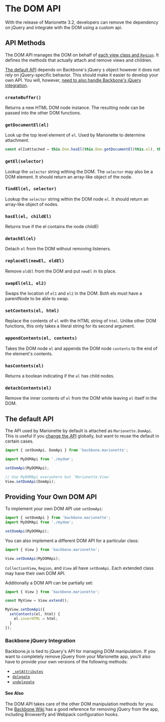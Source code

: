 # The DOM API

With the release of Marionette 3.2, developers can remove the dependency on
jQuery and integrate with the DOM using a custom api.

## API Methods

The DOM API manages the DOM on behalf of [each view class and `Region`](./classes.md).
It defines the methods that actually attach and remove views and children.

[The default API](#the-default-api) depends on Backbone's jQuery `$` object however it does not
rely on jQuery-specific behavior. This should make it easier to develop your own
API. You will, however, [need to also handle Backbone's jQuery integration](#backbone-jquery-integration).

### `createBuffer()`

Returns a new HTML DOM node instance. The resulting node can be passed into the
other DOM functions.

### `getDocumentEl(el)`

Look up the top level element of `el`. Used by Marionette to determine attachment.

```javascript
const elIsAttached = this.Dom.hasEl(this.Dom.getDocumentEl(this.el), this.el);
```

### `getEl(selector)`

Lookup the `selector` string withing the DOM. The `selector` may also be a DOM element.
It should return an array-like object of the node.

### `findEl(el, selector)`

Lookup the `selector` string within the DOM node `el`. It should return an array-like object of nodes.

### `hasEl(el, childEl)`

Returns true if the el contains the node childEl

### `detachEl(el)`

Detach `el` from the DOM without removing listeners.

### `replaceEl(newEl, oldEl)`

Remove `oldEl` from the DOM and put `newEl` in its place.

### `swapEl(el1, el2)`

Swaps the location of `el1` and `el2` in the DOM.
Both els must have a parentNode to be able to swap.

### `setContents(el, html)`

Replace the contents of `el` with the HTML string of `html`. Unlike other DOM
functions, this only takes a literal string for its second argument.

### `appendContents(el, contents)`

Takes the DOM node `el` and appends the DOM node `contents` to the end of the
element's contents.

### `hasContents(el)`

Returns a boolean indicating if the `el` has child nodes.

### `detachContents(el)`

Remove the inner contents of `el` from the DOM while leaving `el` itself in the
DOM.

## The default API

The API used by Marionette by default is attached as `Marionette.DomApi`.
This is useful if you [change the API](#providing-your-own-dom-api) globally,
but want to reuse the default in certain cases.

```javascript
import { setDomApi, DomApi } from 'backbone.marionette';

import MyDOMApi from './mydom';

setDomApi(MyDOMApi);

// Use MyDOMApi everywhere but `Marionette.View`
View.setDomApi(DomApi);
```

## Providing Your Own DOM API

To implement your own DOM API use `setDomApi`:

```javascript
import { setDomApi } from 'backbone.marionette';
import MyDOMApi from './mydom';

setDomApi(MyDOMApi);
```

You can also implement a different DOM API for a particular class:

```javascript
import { View } from 'backbone.marionette';

View.setDomApi(MyDOMApi);
```

`CollectionView`, `Region`, and `View`
all have `setDomApi`. Each extended class may have their own DOM API.

Additionally a DOM API can be partially set:

```javascript
import { View } from 'backbone.marionette';

const MyView = View.extend();

MyView.setDomApi({
  setContents(el, html) {
    el.innerHTML = html;
  }
});
```

### Backbone jQuery Integration

Backbone.js is tied to jQuery's API for managing DOM manipulation. If you want
to completely remove jQuery from your Marionette app, you'll also have to
provide your own versions of the following methods:

* [`_setAttributes`](http://backbonejs.org/docs/backbone.html#section-170)
* [`delegate`](http://backbonejs.org/docs/backbone.html#section-165)
* [`undelegate`](http://backbonejs.org/docs/backbone.html#section-167)

#### See Also

The DOM API takes care of the other DOM manipulation methods for you. The
[Backbone Wiki](https://github.com/jashkenas/backbone/wiki/using-backbone-without-jquery)
has a good reference for removing jQuery from the app, including Browserify and
Webpack configuration hooks.

